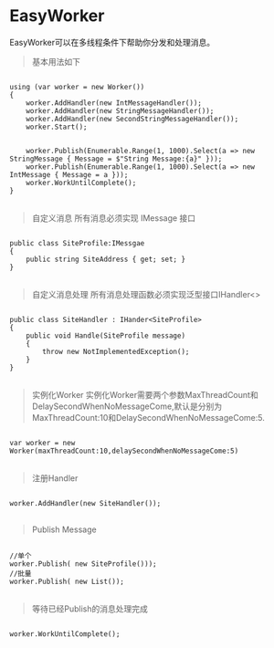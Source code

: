 # EasyWorker

EasyWorker可以在多线程条件下帮助你分发和处理消息。

>基本用法如下

<pre>
<code>
using (var worker = new Worker())
{
    worker.AddHandler(new IntMessageHandler());
    worker.AddHandler(new StringMessageHandler());
    worker.AddHandler(new SecondStringMessageHandler());
    worker.Start();


    worker.Publish(Enumerable.Range(1, 1000).Select(a => new StringMessage { Message = $"String Message:{a}" }));
    worker.Publish(Enumerable.Range(1, 1000).Select(a => new IntMessage { Message = a }));
    worker.WorkUntilComplete();
}
</code>
</pre>

>自定义消息
所有消息必须实现 IMessage 接口
<pre>
<code>
public class SiteProfile:IMessgae
{
    public string SiteAddress { get; set; }
}
</code>
</pre>

>自定义消息处理
所有消息处理函数必须实现泛型接口IHandler&lt;>
<pre>
<code>
public class SiteHandler : IHander&lt;SiteProfile>
{
    public void Handle(SiteProfile message)
    {
        throw new NotImplementedException();
    }
}
</code>
</pre>
>实例化Worker
实例化Worker需要两个参数MaxThreadCount和DelaySecondWhenNoMessageCome,默认是分别为MaxThreadCount:10和DelaySecondWhenNoMessageCome:5.
<pre>
<code>
var worker = new Worker(maxThreadCount:10,delaySecondWhenNoMessageCome:5)
</code>
</pre>
>注册Handler
<pre>
<code>
worker.AddHandler(new SiteHandler());
</code>
</pre>
>Publish Message
<pre>
<code>
//单个
worker.Publish( new SiteProfile()));
//批量
worker.Publish( new List<SiteProfile>());    
</code>
</pre>

>等待已经Publish的消息处理完成
<pre>
<code>
worker.WorkUntilComplete();
</code>
</pre>
